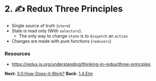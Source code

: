 # 2. ✍️ Redux Three Principles

- Single source of truth (`store`)
- State is read only (With `selectors`). 
	- The only way to change `state` is to `dispatch` an `action`
- Changes are made with pure functions (`reducers`)

### Resources
- https://redux.js.org/understanding/thinking-in-redux/three-principles

**Next:** [3.0.How-Does-it-Work?](3.0.How-Does-it-Work?.md)
**Back:** [1.4.Elm](1.4.Elm.md)